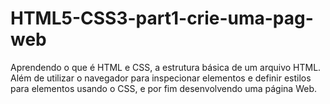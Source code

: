 # HTML5-CSS3-part1-crie-uma-pag-web
Aprendendo o que é HTML e CSS, a estrutura básica de um arquivo HTML. Além de utilizar o navegador para inspecionar elementos e definir estilos para elementos usando o CSS, e por fim desenvolvendo uma página Web.
